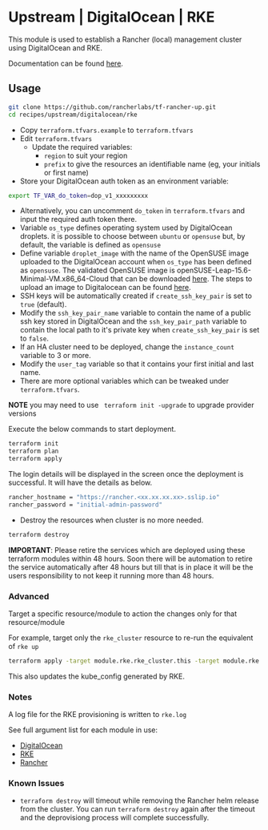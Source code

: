 # Upstream | DigitalOcean | RKE

This module is used to establish a Rancher (local) management cluster using DigitalOcean and RKE.

Documentation can be found [here](./docs.md).

## Usage

```bash
git clone https://github.com/rancherlabs/tf-rancher-up.git
cd recipes/upstream/digitalocean/rke
```

- Copy `terraform.tfvars.example` to `terraform.tfvars`
- Edit `terraform.tfvars`
  - Update the required variables:
    -  `region` to suit your region
    -  `prefix` to give the resources an identifiable name (eg, your initials or first name)
- Store your DigitalOcean auth token as an environment variable: 
```bash
export TF_VAR_do_token=dop_v1_xxxxxxxxx
```
- Alternatively, you can uncomment `do_token` in `terraform.tfvars` and input the required auth token there.
- Variable `os_type` defines operating system used by DigitalOcean droplets. it is possible to choose between `ubuntu` or `opensuse` but, by default, the variable is defined as `opensuse`
- Define variable `droplet_image` with the name of the OpenSUSE image uploaded to the DigitalOcean account when `os_type` has been defined as `opensuse`. The validated OpenSUSE image is openSUSE-Leap-15.6-Minimal-VM.x86_64-Cloud that can be downloaded [here](https://download.opensuse.org/distribution/leap/15.6/appliances/openSUSE-Leap-15.6-Minimal-VM.x86_64-Cloud.qcow2). The steps to upload an image to Digitalocean can be found [here](https://docs.digitalocean.com/products/custom-images/how-to/upload/). 
- SSH keys will be automatically created if `create_ssh_key_pair` is set to `true` (default).
- Modify the `ssh_key_pair_name` variable to contain the name of a public ssh key stored in DigitalOcean and the `ssh_key_pair_path` variable to contain the local path to it's private key when `create_ssh_key_pair` is set to `false`.
- If an HA cluster need to be deployed, change the `instance_count` variable to 3 or more.
- Modify the `user_tag` variable so that it contains your first initial and last name.
- There are more optional variables which can be tweaked under `terraform.tfvars`.

**NOTE** you may need to use ` terraform init -upgrade` to upgrade provider versions

Execute the below commands to start deployment.

```bash
terraform init
terraform plan
terraform apply
```

The login details will be displayed in the screen once the deployment is successful. It will have the details as below.

```bash
rancher_hostname = "https://rancher.<xx.xx.xx.xx>.sslip.io"
rancher_password = "initial-admin-password"
```

- Destroy the resources when cluster is no more needed.
```bash
terraform destroy
```

**IMPORTANT**: Please retire the services which are deployed using these terraform modules within 48 hours. Soon there will be automation to retire the service automatically after 48 hours but till that is in place it will be the users responsibility to not keep it running more than 48 hours.

### Advanced

Target a specific resource/module to action the changes only for that resource/module

For example, target only the `rke_cluster` resource to re-run the equivalent of `rke up`

```bash
terraform apply -target module.rke.rke_cluster.this -target module.rke.local_file.kube_config_yaml
```

This also updates the kube_config generated by RKE.

### Notes

A log file for the RKE provisioning is written to `rke.log`

See full argument list for each module in use:
  - [DigitalOcean](../../../../modules/infra/digitalocean)
  - [RKE](../../../../modules/distribution/rke)
  - [Rancher](../../../../modules/rancher)

### Known Issues
- `terraform destroy` will timeout while removing the Rancher helm release from the cluster. You can run `terraform destroy` again after the timeout and the deprovisiong process will complete successfully.  
